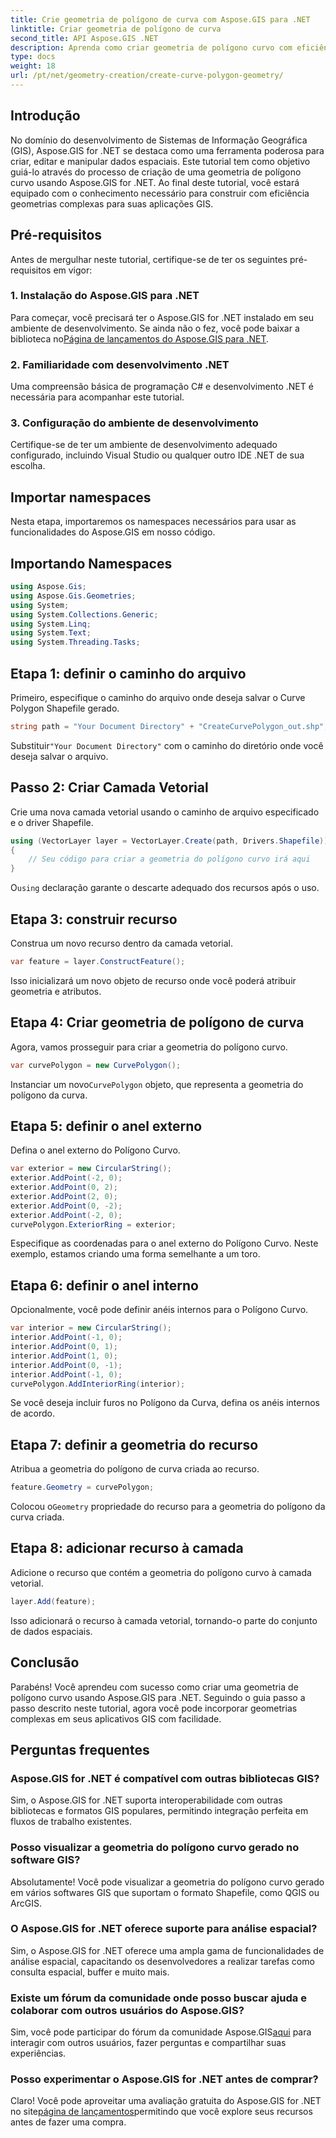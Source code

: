 ```yaml
---
title: Crie geometria de polígono de curva com Aspose.GIS para .NET
linktitle: Criar geometria de polígono de curva
second_title: API Aspose.GIS .NET
description: Aprenda como criar geometria de polígono curvo com eficiência usando Aspose.GIS para .NET. Siga nosso guia passo a passo para uma integração perfeita com seus aplicativos GIS.
type: docs
weight: 18
url: /pt/net/geometry-creation/create-curve-polygon-geometry/
---
```

## Introdução
No domínio do desenvolvimento de Sistemas de Informação Geográfica (GIS), Aspose.GIS for .NET se destaca como uma ferramenta poderosa para criar, editar e manipular dados espaciais. Este tutorial tem como objetivo guiá-lo através do processo de criação de uma geometria de polígono curvo usando Aspose.GIS for .NET. Ao final deste tutorial, você estará equipado com o conhecimento necessário para construir com eficiência geometrias complexas para suas aplicações GIS.
## Pré-requisitos
Antes de mergulhar neste tutorial, certifique-se de ter os seguintes pré-requisitos em vigor:
### 1. Instalação do Aspose.GIS para .NET
 Para começar, você precisará ter o Aspose.GIS for .NET instalado em seu ambiente de desenvolvimento. Se ainda não o fez, você pode baixar a biblioteca no[Página de lançamentos do Aspose.GIS para .NET](https://releases.aspose.com/gis/net/).
### 2. Familiaridade com desenvolvimento .NET
Uma compreensão básica de programação C# e desenvolvimento .NET é necessária para acompanhar este tutorial.
### 3. Configuração do ambiente de desenvolvimento
Certifique-se de ter um ambiente de desenvolvimento adequado configurado, incluindo Visual Studio ou qualquer outro IDE .NET de sua escolha.

## Importar namespaces
Nesta etapa, importaremos os namespaces necessários para usar as funcionalidades do Aspose.GIS em nosso código.
## Importando Namespaces
```csharp
using Aspose.Gis;
using Aspose.Gis.Geometries;
using System;
using System.Collections.Generic;
using System.Linq;
using System.Text;
using System.Threading.Tasks;
```

## Etapa 1: definir o caminho do arquivo
Primeiro, especifique o caminho do arquivo onde deseja salvar o Curve Polygon Shapefile gerado.
```csharp
string path = "Your Document Directory" + "CreateCurvePolygon_out.shp";
```
 Substituir`"Your Document Directory"` com o caminho do diretório onde você deseja salvar o arquivo.
## Passo 2: Criar Camada Vetorial
Crie uma nova camada vetorial usando o caminho de arquivo especificado e o driver Shapefile.
```csharp
using (VectorLayer layer = VectorLayer.Create(path, Drivers.Shapefile))
{
    // Seu código para criar a geometria do polígono curvo irá aqui
}
```
 O`using` declaração garante o descarte adequado dos recursos após o uso.
## Etapa 3: construir recurso
Construa um novo recurso dentro da camada vetorial.
```csharp
var feature = layer.ConstructFeature();
```
Isso inicializará um novo objeto de recurso onde você poderá atribuir geometria e atributos.
## Etapa 4: Criar geometria de polígono de curva
Agora, vamos prosseguir para criar a geometria do polígono curvo.
```csharp
var curvePolygon = new CurvePolygon();
```
 Instanciar um novo`CurvePolygon` objeto, que representa a geometria do polígono da curva.
## Etapa 5: definir o anel externo
Defina o anel externo do Polígono Curvo.
```csharp
var exterior = new CircularString();
exterior.AddPoint(-2, 0);
exterior.AddPoint(0, 2);
exterior.AddPoint(2, 0);
exterior.AddPoint(0, -2);
exterior.AddPoint(-2, 0);
curvePolygon.ExteriorRing = exterior;
```
Especifique as coordenadas para o anel externo do Polígono Curvo. Neste exemplo, estamos criando uma forma semelhante a um toro.
## Etapa 6: definir o anel interno
Opcionalmente, você pode definir anéis internos para o Polígono Curvo.
```csharp
var interior = new CircularString();
interior.AddPoint(-1, 0);
interior.AddPoint(0, 1);
interior.AddPoint(1, 0);
interior.AddPoint(0, -1);
interior.AddPoint(-1, 0);
curvePolygon.AddInteriorRing(interior);
```
Se você deseja incluir furos no Polígono da Curva, defina os anéis internos de acordo.
## Etapa 7: definir a geometria do recurso
Atribua a geometria do polígono de curva criada ao recurso.
```csharp
feature.Geometry = curvePolygon;
```
 Colocou o`Geometry` propriedade do recurso para a geometria do polígono da curva criada.
## Etapa 8: adicionar recurso à camada
Adicione o recurso que contém a geometria do polígono curvo à camada vetorial.
```csharp
layer.Add(feature);
```
Isso adicionará o recurso à camada vetorial, tornando-o parte do conjunto de dados espaciais.

## Conclusão
Parabéns! Você aprendeu com sucesso como criar uma geometria de polígono curvo usando Aspose.GIS para .NET. Seguindo o guia passo a passo descrito neste tutorial, agora você pode incorporar geometrias complexas em seus aplicativos GIS com facilidade.
## Perguntas frequentes
### Aspose.GIS for .NET é compatível com outras bibliotecas GIS?
Sim, o Aspose.GIS for .NET suporta interoperabilidade com outras bibliotecas e formatos GIS populares, permitindo integração perfeita em fluxos de trabalho existentes.
### Posso visualizar a geometria do polígono curvo gerado no software GIS?
Absolutamente! Você pode visualizar a geometria do polígono curvo gerado em vários softwares GIS que suportam o formato Shapefile, como QGIS ou ArcGIS.
### O Aspose.GIS for .NET oferece suporte para análise espacial?
Sim, o Aspose.GIS for .NET oferece uma ampla gama de funcionalidades de análise espacial, capacitando os desenvolvedores a realizar tarefas como consulta espacial, buffer e muito mais.
### Existe um fórum da comunidade onde posso buscar ajuda e colaborar com outros usuários do Aspose.GIS?
 Sim, você pode participar do fórum da comunidade Aspose.GIS[aqui](https://forum.aspose.com/c/gis/33) para interagir com outros usuários, fazer perguntas e compartilhar suas experiências.
### Posso experimentar o Aspose.GIS for .NET antes de comprar?
 Claro! Você pode aproveitar uma avaliação gratuita do Aspose.GIS for .NET no site[página de lançamentos](https://releases.aspose.com/)permitindo que você explore seus recursos antes de fazer uma compra.